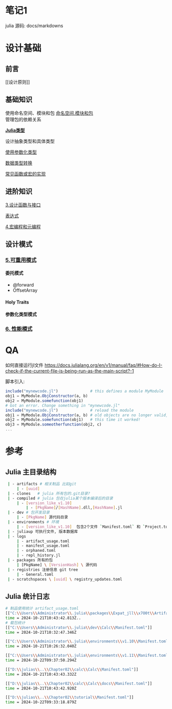 # 笔记1
julia 源码: 
	docs/markdowns

# 设计基础

## 前言
[[设计原则]]

## 基础知识
使用命名空间、模块和包
	[命名空间,模块和包](命名空间,模块和包)	
管理包的依赖关系

[**Julia类型**](Julia类型)

设计抽象类型和具体类型

[使用参数化类型](参数化类型.md) 

[数据类型转换](类型自动转换)

[常见函数或宏的实现](常见函数或宏实现)
## 进阶知识 
[3.设计函数与接口](3.设计函数与接口.md)

[表达式](表达式)

[4.宏编程和元编程](4.宏编程和元编程.md)

## 设计模式
### [5.可重用模式](5.代码重用.md)

#### 委托模式
- @forward
- OffsetArray

#### Holy Traits
#### 参数化类型模式

### [6. 性能模式](6.性能模式)
# QA
如何直接运行jl文件
https://docs.julialang.org/en/v1/manual/faq/#How-do-I-check-if-the-current-file-is-being-run-as-the-main-script?-1

脚本引入:
```julia
include("mynewcode.jl")              # this defines a module MyModule
obj1 = MyModule.ObjConstructor(a, b)
obj2 = MyModule.somefunction(obj1)
# Got an error. Change something in "mynewcode.jl"
include("mynewcode.jl")              # reload the module
obj1 = MyModule.ObjConstructor(a, b) # old objects are no longer valid, must reconstruct
obj2 = MyModule.somefunction(obj1)   # this time it worked!
obj3 = MyModule.someotherfunction(obj2, c)
...
```

# 参考
## Julia 主目录结构
```bash
 | - artifacts # 相关制品 比如git
	 | - [uuid]
 | - clones   # julia 所有包的.git目录?
 | - compiled # julia 包在julia某个版本编译后的目录
	 | - [version_like_v1.10]
		 | - [PkgName]/[HashName].dll,[HashName].jl	 
 | - dev # 包开发目录
	 | - [PkgName] 源代码目录
 | - environments # 环境
     | - [version_like_v1.10]  包含2个文件 `Manifest.toml` 和 `Project.toml`
 | - juliaup 可执行文件, 版本数据库
 | - logs
	 | - artifact_usage.toml
	 | - manifest_usage.toml
	 | - orphaned.toml
	 | - repl_history.jl
 | - packages 所有的包
	 | [PkgName] \ [VersionHash] \ 源代码
 | - registries 注册信息 git tree
	 | - General.toml 
 | - scratchspaces \ [uuid] \ registry_updates.toml
```
## Julia 统计日志
```bash
# 制品使用统计 artifact_usage.toml
[["C:\\Users\\Administrator\\.julia\\packages\\Expat_jll\\x7O0t\\Artifacts.toml"]]
time = 2024-10-21T10:43:42.813Z..
# 载包统计
[["C:\\Users\\Administrator\\.julia\\dev\\Calc\\Manifest.toml"]]
time = 2024-10-21T10:32:47.346Z

[["C:\\Users\\Administrator\\.julia\\environments\\v1.10\\Manifest.toml"]]
time = 2024-10-21T10:26:32.040Z

[["C:\\Users\\Administrator\\.julia\\environments\\v1.11\\Manifest.toml"]]
time = 2024-10-22T09:37:50.294Z

[["D:\\julias\\..\\Chapter02\\calc\\Calc\\Manifest.toml"]]
time = 2024-10-21T10:43:43.332Z

[["D:\\julias\\..\\Chapter02\\calc\\Calc\\docs\\Manifest.toml"]]
time = 2024-10-21T10:43:42.920Z

[["D:\\julias\\..\\Chapter02\\tutorial\\Manifest.toml"]]
time = 2024-10-22T09:33:18.879Z

```